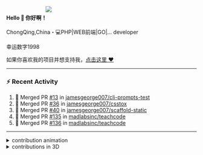 
<img align="right" width="400" src="https://github-readme-stats.vercel.app/api?username=sunsgneayo&show_icons=true&text_color=24292e&bg_color=ffffff&hide_title=true" />

#### Hello 👋 你好啊！

ChongQing,China・💻PHP|WEB前端|GO|... developer 

幸运数字1998

如果你喜欢我的项目并想支持我，[点击这里 :heart:](https://github.com/sunsgneayo)


---

### :zap: Recent Activity

<!--START_SECTION:activity-->
1. 🎉 Merged PR [#13](https://github.com/jamesgeorge007/cli-prompts-test/pull/13) in [jamesgeorge007/cli-prompts-test](https://github.com/jamesgeorge007/cli-prompts-test)
2. 🎉 Merged PR [#36](https://github.com/jamesgeorge007/csstox/pull/36) in [jamesgeorge007/csstox](https://github.com/jamesgeorge007/csstox)
3. 🎉 Merged PR [#40](https://github.com/jamesgeorge007/scaffold-static/pull/40) in [jamesgeorge007/scaffold-static](https://github.com/jamesgeorge007/scaffold-static)
4. 🎉 Merged PR [#135](https://github.com/madlabsinc/teachcode/pull/135) in [madlabsinc/teachcode](https://github.com/madlabsinc/teachcode)
5. 🎉 Merged PR [#136](https://github.com/madlabsinc/teachcode/pull/136) in [madlabsinc/teachcode](https://github.com/madlabsinc/teachcode)
<!--END_SECTION:activity-->

---


<details>
<summary> contribution animation</summary>

[![github contribution grid snake animation](https://raw.githubusercontent.com/sunsgneayo/sunsgneayo/input/github-contribution-grid-snake.svg)](https://github.com/sunsgneayo)

</details>
<details>
<summary>contributions in 3D</summary>

![](https://raw.githubusercontent.com/sunsgneayo/sunsgneayo/profile-3d-contrib/profile-green.svg#gh-light-mode-only)
![](https://raw.githubusercontent.com/sunsgneayo/sunsgneayo/profile-3d-contrib/profile-night-green.svg#gh-dark-mode-only)

</details>


